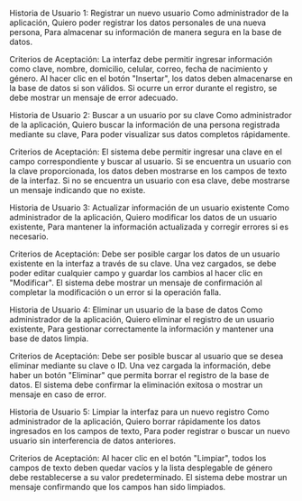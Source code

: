 Historia de Usuario 1: Registrar un nuevo usuario
Como administrador de la aplicación,
Quiero poder registrar los datos personales de una nueva persona,
Para almacenar su información de manera segura en la base de datos.

Criterios de Aceptación:
La interfaz debe permitir ingresar información como clave, nombre, domicilio, celular, correo, fecha de nacimiento y género.
Al hacer clic en el botón "Insertar", los datos deben almacenarse en la base de datos si son válidos.
Si ocurre un error durante el registro, se debe mostrar un mensaje de error adecuado.


Historia de Usuario 2: Buscar a un usuario por su clave
Como administrador de la aplicación,
Quiero buscar la información de una persona registrada mediante su clave,
Para poder visualizar sus datos completos rápidamente.

Criterios de Aceptación:
El sistema debe permitir ingresar una clave en el campo correspondiente y buscar al usuario.
Si se encuentra un usuario con la clave proporcionada, los datos deben mostrarse en los campos de texto de la interfaz.
Si no se encuentra un usuario con esa clave, debe mostrarse un mensaje indicando que no existe.


Historia de Usuario 3: Actualizar información de un usuario existente
Como administrador de la aplicación,
Quiero modificar los datos de un usuario existente,
Para mantener la información actualizada y corregir errores si es necesario.

Criterios de Aceptación:
Debe ser posible cargar los datos de un usuario existente en la interfaz a través de su clave.
Una vez cargados, se debe poder editar cualquier campo y guardar los cambios al hacer clic en "Modificar".
El sistema debe mostrar un mensaje de confirmación al completar la modificación o un error si la operación falla.


Historia de Usuario 4: Eliminar un usuario de la base de datos
Como administrador de la aplicación,
Quiero eliminar el registro de un usuario existente,
Para gestionar correctamente la información y mantener una base de datos limpia.

Criterios de Aceptación:
Debe ser posible buscar al usuario que se desea eliminar mediante su clave o ID.
Una vez cargada la información, debe haber un botón "Eliminar" que permita borrar el registro de la base de datos.
El sistema debe confirmar la eliminación exitosa o mostrar un mensaje en caso de error.


Historia de Usuario 5: Limpiar la interfaz para un nuevo registro
Como administrador de la aplicación,
Quiero borrar rápidamente los datos ingresados en los campos de texto,
Para poder registrar o buscar un nuevo usuario sin interferencia de datos anteriores.

Criterios de Aceptación:
Al hacer clic en el botón "Limpiar", todos los campos de texto deben quedar vacíos y la lista desplegable de género debe restablecerse a su valor predeterminado.
El sistema debe mostrar un mensaje confirmando que los campos han sido limpiados.
